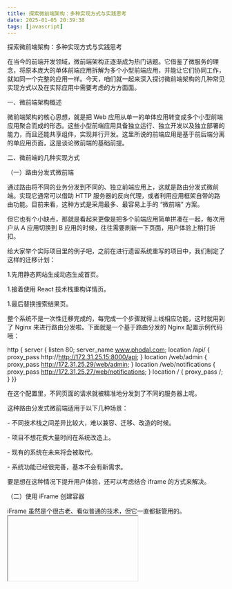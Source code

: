 ```yaml
---
title: 探索微前端架构：多种实现方式与实践思考
date: 2025-01-05 20:39:38
tags: [javascript]
---
```



探索微前端架构：多种实现方式与实践思考
 
在当今的前端开发领域，微前端架构正逐渐成为热门话题。它借鉴了微服务的理念，将原本庞大的单体前端应用拆解为多个小型前端应用，并能让它们协同工作，就如同一个完整的应用一样。今天，咱们就一起来深入探讨微前端架构的几种常见实现方式以及在实际应用中需要考虑的方方面面。
 
一、微前端架构概述
 
微前端架构的核心思想，就是把 Web 应用从单一的单体应用转变成多个小型前端应用聚合而成的形态。这些小型前端应用具备独立运行、独立开发以及独立部署的能力，而且还能共享组件，实现并行开发。这里所说的前端应用是基于前后端分离的单应用页面，这是谈论微前端的基础前提。
 
二、微前端的几种实现方式
 
（一）路由分发式微前端
 
通过路由将不同的业务分发到不同的、独立前端应用上，这就是路由分发式微前端。实现它通常可以借助 HTTP 服务器的反向代理，或者利用应用框架自带的路由功能。目前来看，这种方式是采用最多、最容易上手的 “微前端” 方案。
 
但它也有个小缺点，那就是看起来更像是把多个前端应用简单拼凑在一起，每次用户从 A 应用切换到 B 应用的时候，往往需要刷新一下页面，用户体验上稍打折扣。
 
给大家举个实际项目里的例子吧，之前在进行遗留系统重写的项目中，我们制定了这样的迁移计划：
 
1.先用静态网站生成动态生成首页。
 
1.接着使用 React 技术栈重构详情页。
 
1.最后替换搜索结果页。
 
整个系统不是一次性迁移完成的，每完成一个步骤就得上线相应功能，这时就用到了 Nginx 来进行路由分发啦。下面就是一个基于路由分发的 Nginx 配置示例代码哦：
 
http {    server {        listen 80;        server\_name www.phodal.com;        location /api/ {            proxy\_pass http://http://172.31.25.15:8000/api;        }        location /web/admin {            proxy\_pass http://172.31.25.29/web/admin;        }        location /web/notifications {            proxy\_pass http://172.31.25.27/web/notifications;        }        location / {            proxy_pass /;        }    }}
 
在这个配置里，不同页面的请求就被精准地分发到了不同的服务器上呢。
 
这种路由分发式微前端适用于以下几种场景：
 
\- 不同技术栈之间差异比较大，难以兼容、迁移、改造的时候。
 
\- 项目不想花费大量时间在系统改造上。
 
\- 现有的系统在未来将会被取代。
 
\- 系统功能已经很完善，基本不会有新需求。
 
要是想在这种情况下提升用户体验，还可以考虑结合 iframe 的方式来解决。
 
（二）使用 iFrame 创建容器
 
iFrame 虽然是个很古老、看似普通的技术，但它一直都挺管用的。<iframe>元素可以将另一个 HTML 页面嵌入到当前页面中，相当于创建了一个全新的独立宿主环境，能让前端应用之间相互独立运行。
 
不过采用 iframe 也是有前提条件的，要是网站不需要 SEO 支持，并且拥有相应的应用管理机制，那它就是个不错的选择。比如说在做应用平台，需要集成第三方系统或者多个不同部门团队下的系统时，就很适用。
 
但使用 iframe 也不是光把它嵌入就完事，还得设计管理应用机制、应用通讯机制以及加载机制。比如说通讯机制，直接在每个应用里创建 postMessage 事件并监听不太友好，因为对应用的侵入性太强，更好的做法是通过 iframeEl.contentWindow 去获取 iFrame 元素的 Window 对象。定义一套通讯规范，如事件名采用什么格式、什么时候开始监听事件等等。
 
（三）自制框架兼容应用
 
现有的前端框架不管是基于 Web Components 的 Angular，还是基于 VirtualDOM 的 React 等，都离不开基本的 HTML 元素 DOM。那就是在页面合适的地方引入或者创建 DOM，然后在用户操作时，加载对应的应用（触发应用的启动），并且能卸载应用。
 
  
 
在前端开发领域，DOM 操作的复杂性不容小觑。创建 DOM 或许相对易于处理，然而移除 DOM 及其相关应用的监听事件却颇具挑战性，特别是在涉及多种技术栈的情况下，往往需要精心设计一套专用逻辑。例如 Single-SPA，尽管它能够处理包括 React、Angular、Vue 等多数框架的启动与卸载流程，但就生产环境而言，其仍存在局限性。此前，在依托 Single-SPA 并针对 Vue 框架开展微前端架构应用搭建的实践进程中，历经全面综合的考量与权衡，我最终选定了一款在网上开源且名为 Mooa 的框架。借其之力，得以更精准地契合项目的特定需求，为项目的顺利推进提供了有力支撑与保障。以更好地满足项目需求。
 
这种方式上手难度相对高些，不过后期订制和可维护性比较方便。当然它也有风险，比如可能会遇到第三方库不兼容的问题，而且对于流量大的 toC 应用来说，首次加载时会多出大量请求。
 
（四）组合式集成：将应用微件化
 
组合式集成就是通过软件工程的方式，在构建前、构建时、构建后等步骤中对应用进一步拆分，然后再重新组合。它其实满足了微前端的独立运行、独立开发、独立部署这三个要素，再配合前端框架的组件 Lazyload 功能（也就是需要的时候才加载对应的业务组件或应用），看上去就妥妥的是个微前端应用。
 
常见的组合式集成方式有这么几种：
 
1.独立构建组件和应用，生成 chunk 文件，构建后再归类生成的 chunk 文件。不过这种方式成本相对高些，有点类似微服务的做法。
 
1.开发时独立开发组件或应用，集成时合并组件和应用，最后生成单体的应用。
 
1.在运行时，加载应用的 Runtime，随后加载对应的应用代码和模板。
 
但是这种方式也有一些限制：
 
\- 必须使用同一个框架，不过对于多数团队来说，这倒不算啥大问题。
 
\- 规范要求特别严格！比如要统一依赖，统一依赖的版本，引入新依赖时得一个个加进去；还要规范应用的组件及路由，避免不同应用之间因为组件名称啥的发生冲突；构建过程也可能会复杂些，有的方案里要修改构建系统，有的则需要复杂的架构脚本；另外共享通用代码也是个得经常面对的问题，还得制定代码规范。
 
（五）纯 Web Components 技术构建
 
Web Components 是一套很特别的技术，它允许创建可重用的定制元素，功能封装在代码之外，还能在 Web 应用里使用它们。它主要由 Custom elements（能创建自定义元素）、Shadow DOM（影子 DOM，可附加到主文档 DOM 中并控制关联功能，且不能直接被主文档 DOM 控制）、HTML templates（用于编写不在页面中显示的标记模板）以及 HTML Imports（用于引入自定义组件）这四项技术组件构成。
 
使用的时候，每个组件可以通过 <link> 标签引入，像这样：
 
<link rel="import" href="components/di-li.html"><link rel="import" href="components/d-header.html">
 
然后在各自的 HTML 文件里创建相应的组件元素，编写组件逻辑。不过，用纯 Web Components 构建前端应用也有难度：
 
\- 得重写现有的前端应用，把整个系统功能用 Web Components 来实现。
 
\- 上下游生态系统不完善，缺乏一些第三方控件支持，不像 jQuery 那样有很多现成好用的控件。
 
\- 系统架构复杂，应用拆分成一个个组件后，组件间的通讯就成了一个麻烦事。
 
\- 而且不是所有浏览器都能完全支持 Web Components ，这也是个缺陷。
 
（六）结合 Web Components 构建
 
Web Components 虽然目前离我们有点距离，但结合它来构建前端应用可是一种面向未来演进的架构，现在已经有框架在探索这种可能性。
 
目前有两种结合的方式：
 
1.使用 Web Components 构建独立于框架的组件，随后在对应的框架中引入这些组件。这是一种组件式的做法。
 
1.在 Web Components 中引入现有的框架，有点类似于 iframe 的形式，感觉就像是把 “遗留系统” 往未来架构上迁移。
 
比如说 Angular 支持的 createCustomElement 就能实现一个 Web Components 形式的组件
 
platformBrowser()   .bootstrapModuleFactory(MyPopupModuleNgFactory)   .then(({injector}) => {        const MyPopupElement = createCustomElement(MyPopup, {injector});        customElements.define(‘my-popup’, MyPopupElement);    });
 
还有像 Stencil 这种形式，可以将组件直接构建成 Web Components 形式的组件，然后在 React 或者 Angular 等框架里直接引用，下面是在 React 中引用 Stencil 生成的 Web Components 的示例代码：
 
import React from 'react';import ReactDOM from 'react-dom';import './index.css';import App from './App';import registerServiceWorker from './registerServiceWorker';import 'test-components/testcomponents';ReactDOM.render(<App />, document.getElementById('root'));registerServiceWorker();
 
不过要注意，像 Stencil 目前也只是支持部分较新的浏览器，比如 Chrome、Safari、Firefox、Edge 和 IE11 等。
 
三、复合型方案
 
在微前端的技术领域中，各类实现方式均呈现出其独特的优势与不足。事实上，我们完全具备这样的灵活性：挑选若干适宜的方式加以组合运用，进而形成复合型方案。依据不同项目的特定需求以及多样化的应用场景，巧妙且灵活地对这些方式进行搭配整合。如此一来，便极有可能构建出与实际状况契合度更高、功能更为强劲的微前端架构应用。
 
综上所述，微前端架构无疑为前端应用的开发与维护工作开辟了更为广阔的可能性空间，并提供了新颖的思路与方法。然而，无论采用何种方式，均要求我们基于具体的实际情况，深入细致地权衡其中的利弊得失，以审慎严谨的态度作出抉择。